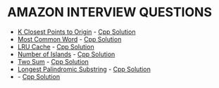 # AMAZON INTERVIEW QUESTIONS

- [K Closest Points to Origin](https://leetcode.com/problems/k-closest-points-to-origin/) - [Cpp Solution](./solutions/K%20Closest%20Points%20to%20Origin.cpp)
- [Most Common Word](https://leetcode.com/problems/most-common-word/) - [Cpp Solution](./solutions/Most%20Common%20Word.cpp)
- [LRU Cache](https://leetcode.com/problems/lru-cache/) - [Cpp Solution](./solutions/LRU%20Cache.cpp)
- [Number of Islands](https://leetcode.com/problems/number-of-islands/) - [Cpp Solution](./solutions/Number%20of%20Islands.cpp)
- [Two Sum](https://leetcode.com/problems/two-sum/) - [Cpp Solution](./solutions/Two%20Sum.cpp)
- [Longest Palindromic Substring](https://leetcode.com/problems/longest-palindromic-substring/) - [Cpp Solution](./solutions/Longest%20Palindromic%20Substring.cpp)
- []() - [Cpp Solution](./solutions/.cpp)

<!--
- []() - [Cpp Solution](./solutions/.cpp)
- []() - [Cpp Solution](./solutions/.cpp)
- []() - [Cpp Solution](./solutions/.cpp)

-->
